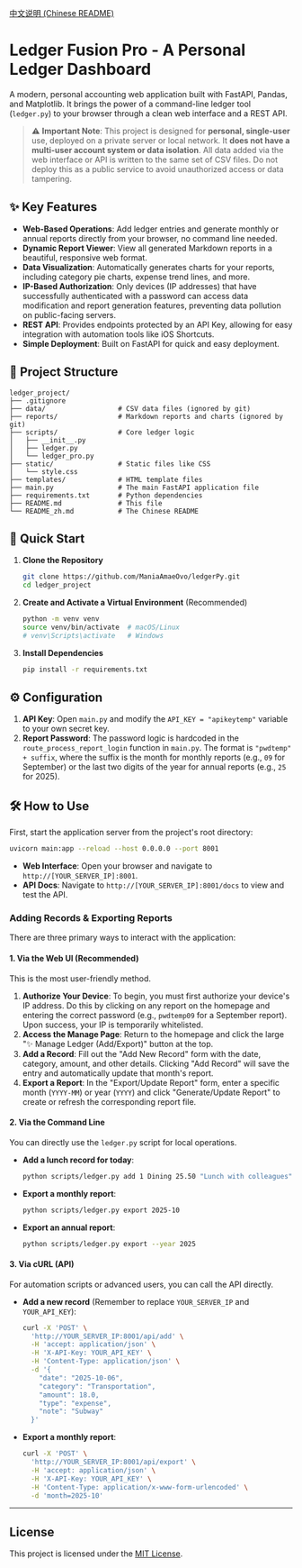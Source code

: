 [中文说明 (Chinese README)](./README_zh.md)

# Ledger Fusion Pro - A Personal Ledger Dashboard

A modern, personal accounting web application built with FastAPI, Pandas, and Matplotlib. It brings the power of a command-line ledger tool (`ledger.py`) to your browser through a clean web interface and a REST API.

> ⚠️ **Important Note**: This project is designed for **personal, single-user** use, deployed on a private server or local network. It **does not have a multi-user account system or data isolation**. All data added via the web interface or API is written to the same set of CSV files. Do not deploy this as a public service to avoid unauthorized access or data tampering.

## ✨ Key Features

- **Web-Based Operations**: Add ledger entries and generate monthly or annual reports directly from your browser, no command line needed.
- **Dynamic Report Viewer**: View all generated Markdown reports in a beautiful, responsive web format.
- **Data Visualization**: Automatically generates charts for your reports, including category pie charts, expense trend lines, and more.
- **IP-Based Authorization**: Only devices (IP addresses) that have successfully authenticated with a password can access data modification and report generation features, preventing data pollution on public-facing servers.
- **REST API**: Provides endpoints protected by an API Key, allowing for easy integration with automation tools like iOS Shortcuts.
- **Simple Deployment**: Built on FastAPI for quick and easy deployment.

## 📂 Project Structure

```
ledger_project/
├── .gitignore
├── data/                  # CSV data files (ignored by git)
├── reports/               # Markdown reports and charts (ignored by git)
├── scripts/               # Core ledger logic
│   ├── __init__.py
│   ├── ledger.py
│   └── ledger_pro.py
├── static/                # Static files like CSS
│   └── style.css
├── templates/             # HTML template files
├── main.py                # The main FastAPI application file
├── requirements.txt       # Python dependencies
├── README.md              # This file
└── README_zh.md           # The Chinese README
```

## 🚀 Quick Start

1.  **Clone the Repository**
    ```bash
    git clone https://github.com/ManiaAmaeOvo/ledgerPy.git
    cd ledger_project
    ```

2.  **Create and Activate a Virtual Environment** (Recommended)
    ```bash
    python -m venv venv
    source venv/bin/activate  # macOS/Linux
    # venv\Scripts\activate   # Windows
    ```

3.  **Install Dependencies**
    ```bash
    pip install -r requirements.txt
    ```

## ⚙️ Configuration

1.  **API Key**: Open `main.py` and modify the `API_KEY = "apikeytemp"` variable to your own secret key.
2.  **Report Password**: The password logic is hardcoded in the `route_process_report_login` function in `main.py`. The format is `"pwdtemp" + suffix`, where the suffix is the month for monthly reports (e.g., `09` for September) or the last two digits of the year for annual reports (e.g., `25` for 2025).

## 🛠️ How to Use

First, start the application server from the project's root directory:
```bash
uvicorn main:app --reload --host 0.0.0.0 --port 8001
```
- **Web Interface**: Open your browser and navigate to `http://[YOUR_SERVER_IP]:8001`.
- **API Docs**: Navigate to `http://[YOUR_SERVER_IP]:8001/docs` to view and test the API.

### Adding Records & Exporting Reports

There are three primary ways to interact with the application:

#### 1. Via the Web UI (Recommended)

This is the most user-friendly method.
1.  **Authorize Your Device**: To begin, you must first authorize your device's IP address. Do this by clicking on any report on the homepage and entering the correct password (e.g., `pwdtemp09` for a September report). Upon success, your IP is temporarily whitelisted.
2.  **Access the Manage Page**: Return to the homepage and click the large "✨ Manage Ledger (Add/Export)" button at the top.
3.  **Add a Record**: Fill out the "Add New Record" form with the date, category, amount, and other details. Clicking "Add Record" will save the entry and automatically update that month's report.
4.  **Export a Report**: In the "Export/Update Report" form, enter a specific month (`YYYY-MM`) or year (`YYYY`) and click "Generate/Update Report" to create or refresh the corresponding report file.

#### 2. Via the Command Line

You can directly use the `ledger.py` script for local operations.
-   **Add a lunch record for today**:
    ```bash
    python scripts/ledger.py add 1 Dining 25.50 "Lunch with colleagues"
    ```
-   **Export a monthly report**:
    ```bash
    python scripts/ledger.py export 2025-10
    ```
-   **Export an annual report**:
    ```bash
    python scripts/ledger.py export --year 2025
    ```

#### 3. Via cURL (API)

For automation scripts or advanced users, you can call the API directly.
-   **Add a new record** (Remember to replace `YOUR_SERVER_IP` and `YOUR_API_KEY`):
    ```bash
    curl -X 'POST' \
      'http://YOUR_SERVER_IP:8001/api/add' \
      -H 'accept: application/json' \
      -H 'X-API-Key: YOUR_API_KEY' \
      -H 'Content-Type: application/json' \
      -d '{
        "date": "2025-10-06",
        "category": "Transportation",
        "amount": 18.0,
        "type": "expense",
        "note": "Subway"
      }'
    ```
-   **Export a monthly report**:
    ```bash
    curl -X 'POST' \
      'http://YOUR_SERVER_IP:8001/api/export' \
      -H 'accept: application/json' \
      -H 'X-API-Key: YOUR_API_KEY' \
      -H 'Content-Type: application/x-www-form-urlencoded' \
      -d 'month=2025-10'
    ```
---

## License

This project is licensed under the [MIT License](LICENSE).